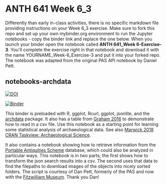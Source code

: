 # ANTH 641 Week 6_3

Differently than early in-class activities, there is no specific markdown file providing instructions on your Week 6_3 exercise. Make sure to fork this repo and set up your own mybinder.org environment to run the Jupyter notebooks - copy the binder link and replace the one below. When you launch your binder open the notebook called __ANTH 641_Week 6-Exercise-3__. You'll complete the exercise right in that notebook and download it with the name YOURNAME_Week-6_Exercise-3 and put it into your forked repo. The notebook was adapted from the original PAS API notebook by Daniel Pett. 

## notebooks-archdata

[![DOI](https://zenodo.org/badge/134444997.svg)](https://zenodo.org/badge/latestdoi/134444997)

[![Binder](https://mybinder.org/badge_logo.svg)](https://mybinder.org/v2/gh/kgarstki/notebooks-archdata/master)

This binder is preloaded with R, ggplot, Rcurl, ggplot, jsonlite, and the [archdata](https://cran.rstudio.com/web/packages/archdata/archdata.pdf) package. It also has a table from [Graham 2016](https://hcommons.org/deposits/item/hc:18909/) to demonstrate how to read in a csv file. Use this notebook as a starting point for learning some statistical analysis of archaeological data. See also [Marwick 2018 CRAN Taskview: Archaeological Science](https://github.com/benmarwick/ctv-archaeology/).

It also contains a notebook showing how to retrieve information from the [Portable Antiquities Scheme](http://finds.org.uk) database, which could also be analyzed in particular ways. This notebook is in two parts; the first shows how to transform the json search results into a csv. The second uses that data to find the filepaths to download images of the objects into nicely sorted folders. The script is courtesy of Dan Pett, formerly of the PAS and now with the [Fitzwilliam Museum](fitzmuseum.cam.ac.uk). Thank you Dan!
